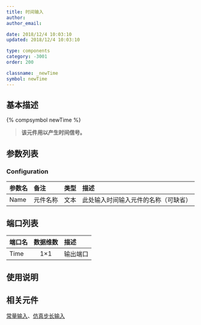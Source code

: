 ```yaml
---
title: 时间输入
author: 
author_email:

date: 2018/12/4 10:03:10
updated: 2018/12/4 10:03:10

type: components
category: -3001
order: 200

classname: _newTime
symbol: newTime
---
```

## 基本描述
{% compsymbol newTime %}

> **该元件用以产生时间信号。**

## 参数列表
### Configuration
| 参数名 | 备注 | 类型 | 描述 |
| :--- | :--- | :--: | :--- |
| Name | 元件名称 | 文本 | 此处输入时间输入元件的名称（可缺省） |


## 端口列表

| 端口名 | 数据维数 | 描述 |
| :--- | :--:  | :--- |
| Time | 1×1 |输出端口 |

## 使用说明



## 相关元件

[常量输入](comp_newConstant.md)、[仿真步长输入](comp_newDeltaT.md)
